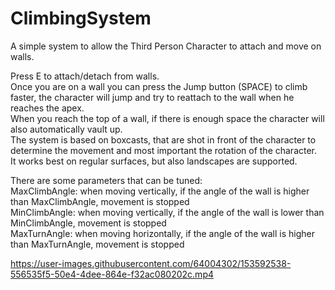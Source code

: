 # ClimbingSystem

A simple system to allow the Third Person Character to attach and move on walls.<br/>

Press E to attach/detach from walls.<br/>
Once you are on a wall you can press the Jump button (SPACE) to climb faster, the character will jump and try to reattach to the wall when he reaches the apex.<br/>
When you reach the top of a wall, if there is enough space the character will also automatically vault up.<br/>
The system is based on boxcasts, that are shot in front of the character to determine the movement and most important the rotation of the character.<br/>
It works best on regular surfaces, but also landscapes are supported.<br/>

There are some parameters that can be tuned:<br/>
  MaxClimbAngle: when moving vertically, if the angle of the wall is higher than MaxClimbAngle, movement is stopped<br/>
  MinClimbAngle: when moving vertically, if the angle of the wall is lower than MinClimbAngle, movement is stopped<br/>
  MaxTurnAngle: when moving horizontally, if the angle of the wall is higher than MaxTurnAngle, movement is stopped<br/>
    
https://user-images.githubusercontent.com/64004302/153592538-556535f5-50e4-4dee-864e-f32ac080202c.mp4

